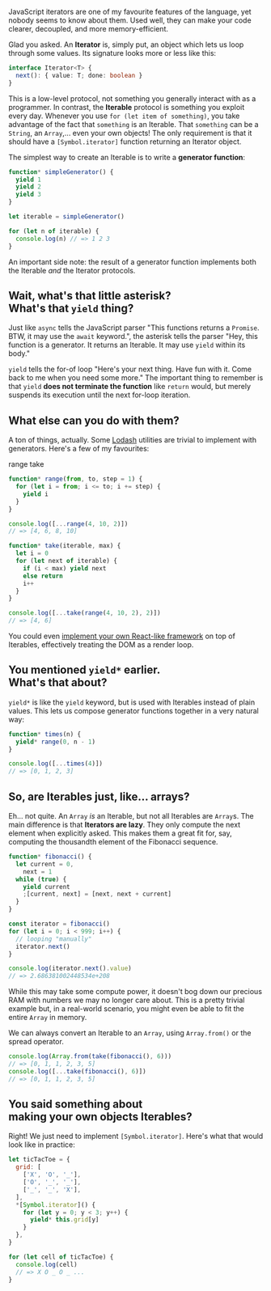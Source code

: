 JavaScript iterators are one of my favourite features of the language, yet nobody seems to know about them. Used well, they can make your code clearer, decoupled, and more memory-efficient.

Glad you asked. An **Iterator** is, simply put, an object which lets us loop through some values. Its signature looks more or less like this:

```typescript
interface Iterator<T> {
  next(): { value: T; done: boolean }
}
```

This is a low-level protocol, not something you generally interact with as a programmer. In contrast, the **Iterable** protocol is something you exploit every day. Whenever you use `for (let item of something)`, you take advantage of the fact that `something` is an Iterable. That `something` can be a `String`, an `Array`,... even your own objects! The only requirement is that it should have a `[Symbol.iterator]` function returning an Iterator object.

The simplest way to create an Iterable is to write a **generator function**:

```js
function* simpleGenerator() {
  yield 1
  yield 2
  yield 3
}

let iterable = simpleGenerator()

for (let n of iterable) {
  console.log(n) // => 1 2 3
}
```

An important side note: the result of a generator function implements both the Iterable _and_ the Iterator protocols.

## Wait, what's that little asterisk?<br> What's that `yield` thing?

Just like `async` tells the JavaScript parser "This functions returns a `Promise`. BTW, it may use the `await` keyword.", the asterisk tells the parser "Hey, this function is a generator. It returns an Iterable. It may use `yield` within its body."

`yield` tells the for-of loop "Here's your next thing. Have fun with it. Come back to me when you need some more." The important thing to remember is that `yield` **does not terminate the function** like `return` would, but merely suspends its execution until the next for-loop iteration.

## What else can you do with them?

A ton of things, actually. Some [Lodash](http://lodash.com) utilities are trivial to implement with generators. Here's a few of my favourites:

<sl-tab-group class='h-96 m-8'>
  <sl-tab slot='nav' panel='range'>range</sl-tab>
  <sl-tab slot='nav' panel='take'>take</sl-tab>

  <sl-tab-panel name='range'>

  ```js
  function* range(from, to, step = 1) {
    for (let i = from; i <= to; i += step) {
      yield i
    }
  }

  console.log([...range(4, 10, 2)])
  // => [4, 6, 8, 10]
  ```
  </sl-tab-panel>
  <sl-tab-panel name='take'>

  ```js
  function* take(iterable, max) {
    let i = 0
    for (let next of iterable) {
      if (i < max) yield next
      else return
      i++
    }
  }

  console.log([...take(range(4, 10, 2), 2)])
  // => [4, 6]
  ```
  </sl-tab-panel>
</sl-tab-group>

You could even [implement your own React-like framework](https://crank.js.org/) on top of Iterables, effectively treating the DOM as a render loop.

## You mentioned `yield*` earlier.<br> What's that about?

`yield*` is like the `yield` keyword, but is used with Iterables instead of plain values. This lets us compose generator functions together in a very natural way:

```js
function* times(n) {
  yield* range(0, n - 1)
}

console.log([...times(4)])
// => [0, 1, 2, 3]
```

## So, are Iterables just, like... arrays?

Eh... not quite. An `Array` _is_ an Iterable, but not all Iterables are `Array`s. The main difference is that **Iterators are lazy**. They only compute the next element when explicitly asked. This makes them a great fit for, say, computing the thousandth element of the Fibonacci sequence.

```js
function* fibonacci() {
  let current = 0,
    next = 1
  while (true) {
    yield current
    ;[current, next] = [next, next + current]
  }
}

const iterator = fibonacci()
for (let i = 0; i < 999; i++) {
  // looping "manually"
  iterator.next()
}

console.log(iterator.next().value)
// => 2.686381002448534e+208
```

While this may take some compute power, it doesn't bog down our precious RAM with numbers we may no longer care about. This is a pretty trivial example but, in a real-world scenario, you might even be able to fit the entire `Array` in memory.

We can always convert an Iterable to an `Array`, using `Array.from()` or the spread operator.

```js
console.log(Array.from(take(fibonacci(), 6)))
// => [0, 1, 1, 2, 3, 5]
console.log([...take(fibonacci(), 6)])
// => [0, 1, 1, 2, 3, 5]
```

## You said something about<br> making your own objects Iterables?

Right! We just need to implement `[Symbol.iterator]`. Here's what that would look like in practice:

```js
let ticTacToe = {
  grid: [
    ['X', 'O', '_'],
    ['O', '_', '_'],
    ['_', '_', 'X'],
  ],
  *[Symbol.iterator]() {
    for (let y = 0; y < 3; y++) {
      yield* this.grid[y]
    }
  },
}

for (let cell of ticTacToe) {
  console.log(cell)
  // => X O _ O _ ...
}
```